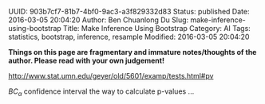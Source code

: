 UUID: 903b7cf7-81b7-4bf0-9ac3-a3f829332d83
Status: published
Date: 2016-03-05 20:04:20
Author: Ben Chuanlong Du
Slug: make-inference-using-bootstrap
Title: Make Inference Using Bootstrap
Category: AI
Tags: statistics, bootstrap, inference, resample
Modified: 2016-03-05 20:04:20

**Things on this page are fragmentary and immature notes/thoughts of the author. Please read with your own judgement!**

http://www.stat.umn.edu/geyer/old/5601/examp/tests.html#pv

$BC_{\alpha}$ confidence interval
the way to calculate p-values ...
